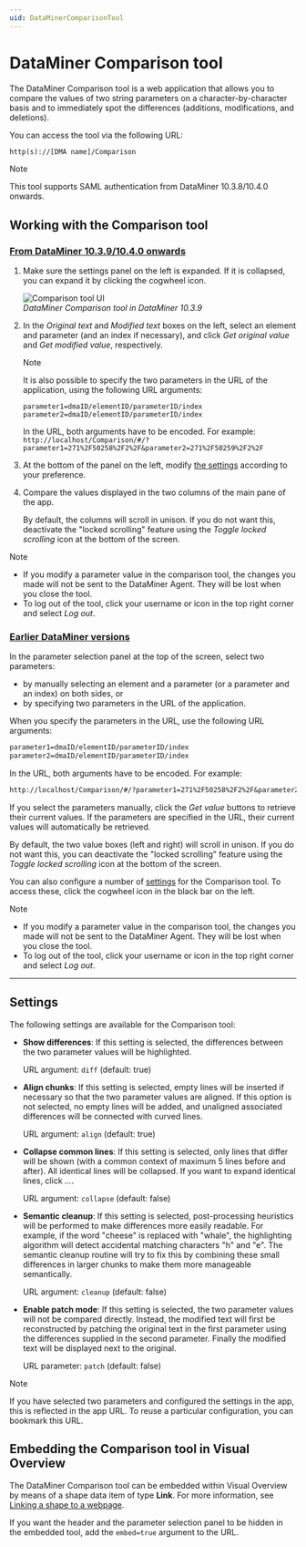 ```yaml
---
uid: DataMinerComparisonTool
---
```


# DataMiner Comparison tool

The DataMiner Comparison tool is a web application that allows you to compare the values of two string parameters on a character-by-character basis and to immediately spot the differences (additions, modifications, and deletions).

You can access the tool via the following URL:

```txt
http(s)://[DMA name]/Comparison
```

> [!NOTE]
> This tool supports SAML authentication from DataMiner 10.3.8/10.4.0 onwards.

## Working with the Comparison tool

### [From DataMiner 10.3.9/10.4.0 onwards](#tab/tabid-1)

<!-- Modified layout of the tool is introduced with RN 36747 -->

1. Make sure the settings panel on the left is expanded. If it is collapsed, you can expand it by clicking the cogwheel icon.

   ![Comparison tool UI](~/user-guide/images/Comparison_app_10_3_9.png)<br>
   *DataMiner Comparison tool in DataMiner 10.3.9*

1. In the *Original text* and *Modified text* boxes on the left, select an element and parameter (and an index if necessary), and click *Get original value* and *Get modified value*, respectively.

   > [!NOTE]
   > It is also possible to specify the two parameters in the URL of the application, using the following URL arguments:
   >
   > ```
   > parameter1=dmaID/elementID/parameterID/index
   > parameter2=dmaID/elementID/parameterID/index
   > ```
   >
   > In the URL, both arguments have to be encoded. For example: ```http://localhost/Comparison/#/?parameter1=271%2F50258%2F2%2F&parameter2=271%2F50259%2F2%2F```

1. At the bottom of the panel on the left, modify [the settings](#settings) according to your preference.

1. Compare the values displayed in the two columns of the main pane of the app.

   By default, the columns will scroll in unison. If you do not want this, deactivate the "locked scrolling" feature using the *Toggle locked scrolling* icon at the bottom of the screen.

> [!NOTE]
>
> - If you modify a parameter value in the comparison tool, the changes you made will not be sent to the DataMiner Agent. They will be lost when you close the tool.
> - To log out of the tool, click your username or icon in the top right corner and select *Log out*.

### [Earlier DataMiner versions](#tab/tabid-2)

In the parameter selection panel at the top of the screen, select two parameters:

- by manually selecting an element and a parameter (or a parameter and an index) on both sides, or
- by specifying two parameters in the URL of the application.

When you specify the parameters in the URL, use the following URL arguments:

```txt
parameter1=dmaID/elementID/parameterID/index
parameter2=dmaID/elementID/parameterID/index
```

In the URL, both arguments have to be encoded. For example:

```txt
http://localhost/Comparison/#/?parameter1=271%2F50258%2F2%2F&parameter2=271%2F50259%2F2%2F
```

If you select the parameters manually, click the *Get value* buttons to retrieve their current values. If the parameters are specified in the URL, their current values will automatically be retrieved.

By default, the two value boxes (left and right) will scroll in unison. If you do not want this, you can deactivate the "locked scrolling" feature using the *Toggle locked scrolling* icon at the bottom of the screen.

You can also configure a number of [settings](#settings) for the Comparison tool. To access these, click the cogwheel icon in the black bar on the left.

> [!NOTE]
>
> - If you modify a parameter value in the comparison tool, the changes you made will not be sent to the DataMiner Agent. They will be lost when you close the tool.
> - To log out of the tool, click your username or icon in the top right corner and select *Log out*.

***

## Settings

The following settings are available for the Comparison tool:

- **Show differences**: If this setting is selected, the differences between the two parameter values will be highlighted.

  URL argument: `diff` (default: true)

- **Align chunks**: If this setting is selected, empty lines will be inserted if necessary so that the two parameter values are aligned. If this option is not selected, no empty lines will be added, and unaligned associated differences will be connected with curved lines.

  URL argument: `align` (default: true)

- **Collapse common lines**: If this setting is selected, only lines that differ will be shown (with a common context of maximum 5 lines before and after). All identical lines will be collapsed. If you want to expand identical lines, click *...*.

  URL argument: `collapse` (default: false)

- **Semantic cleanup**: If this setting is selected, post-processing heuristics will be performed to make differences more easily readable. For example, if the word "cheese" is replaced with "whale", the highlighting algorithm will detect accidental matching characters "h" and "e". The semantic cleanup routine will try to fix this by combining these small differences in larger chunks to make them more manageable semantically.

  URL argument: `cleanup` (default: false)

- **Enable patch mode**: If this setting is selected, the two parameter values will not be compared directly. Instead, the modified text will first be reconstructed by patching the original text in the first parameter using the differences supplied in the second parameter. Finally the modified text will be displayed next to the original.

  URL parameter: `patch` (default: false)

> [!NOTE]
> If you have selected two parameters and configured the settings in the app, this is reflected in the app URL. To reuse a particular configuration, you can bookmark this URL.

## Embedding the Comparison tool in Visual Overview

The DataMiner Comparison tool can be embedded within Visual Overview by means of a shape data item of type **Link**. For more information, see [Linking a shape to a webpage](xref:Linking_a_shape_to_a_webpage).

If you want the header and the parameter selection panel to be hidden in the embedded tool, add the `embed=true` argument to the URL.
